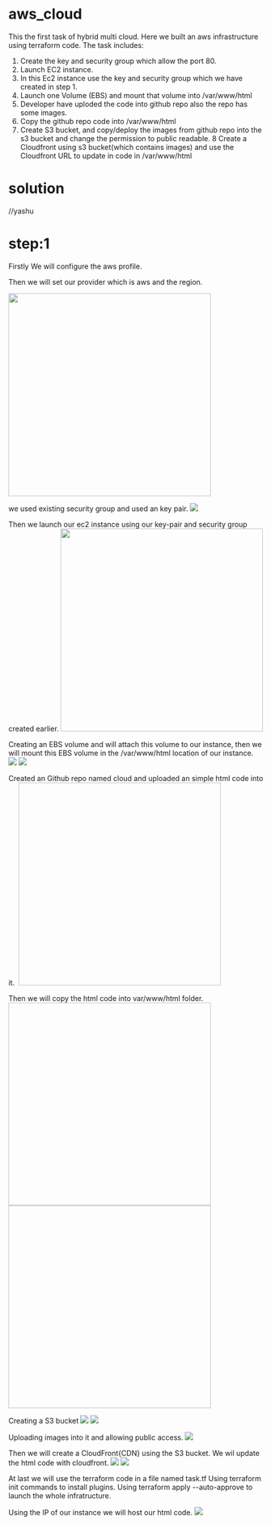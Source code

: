 # aws_cloud

This the first task of hybrid multi cloud.
Here we built an aws infrastructure using terraform code.
The task includes:

1. Create the key and security group which allow the port 80.
2. Launch EC2 instance.
3. In this Ec2 instance use the key and security group which we have created in step 1.
4. Launch one Volume (EBS) and mount that volume into /var/www/html
5. Developer have uploded the code into github repo also the repo has some images.
6. Copy the github repo code into /var/www/html
7. Create S3 bucket, and copy/deploy the images from github repo into the s3 bucket and change the permission to public readable.
8 Create a Cloudfront using s3 bucket(which contains images) and use the Cloudfront URL to  update in code in /var/www/html

# solution

//yashu

# step:1 

Firstly We will configure the aws profile.

Then we will set our provider which is aws and the region.

<img src="provider.png" width="400" height="400">






we used existing security group and used an key pair.
<img src="sgweb.png">




Then we launch our ec2 instance using our key-pair and security group created earlier.
<img src="instance.png" width="400" height="400">
<img src=" " >





Creating an EBS volume and will attach this volume to our instance, then we will mount this EBS volume in the /var/www/html location of our instance.
<img src="ebs.png">
<img src="webebs.png">

 



Created an Github repo named cloud and uploaded an simple html code into it.
<img src=" " > 
<img src=" " width="400" height="400">




Then we will copy the html code into var/www/html folder.
<img src=" " width="400" height="400">
<img src=" " width="400" height="400">





Creating a S3 bucket 
<img src="s3.png">
<img src="webs3">




Uploading images into it and allowing public access.
<img src="uploadimg.png">





Then we will create a CloudFront{CDN} using the S3 bucket. We wil update  the html code with cloudfront. 
<img src="cdn.png">
<img src="webcdn.png">




At last we will use the terraform code in a file named task.tf
Using terraform init commands to install plugins.
Using terraform apply --auto-approve to launch the whole infratructure.





Using the IP of our instance we will host our html code.
<img src="web.png">
